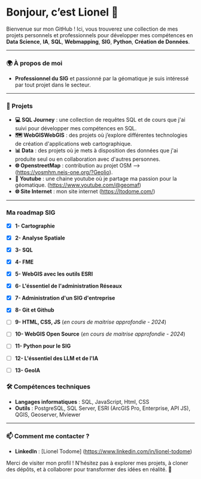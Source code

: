 # Bonjour, c’est Lionel 👋

Bienvenue sur mon GitHub ! Ici, vous trouverez une collection de mes projets personnels et professionnels pour développer mes compétences en **Data Science**, **IA**, **SQL**, **Webmapping**, **SIG**, **Python**, **Création de Données**.

---

### 🌍 À propos de moi

- **Professionnel du SIG** et passionné par la géomatique je suis intéressé par tout projet dans le secteur. 

---

### 🚀 Projets

- **💻 SQL Journey** : une collection de requêtes SQL et de cours que j'ai suivi pour développer mes compétences en SQL.
- **🗺 WebGISWebGIS** : des projets où j’explore différentes technologies de création d'applications web cartographique.
- **📊 Data** : des projets où je mets à disposition des données que j'ai produite seul ou en collaboration avec d'autres personnes.
- **🌐 OpenstreetMap** : contribution au projet OSM --> (https://yosmhm.neis-one.org/?Geolio).
- **🎥 Youtube** : une chaine youtube où je partage ma passion pour la géomatique. (https://www.youtube.com/@geomaf)
- **🌐 Site Internet** : mon site internet (https://ltodome.com/)

---
### Ma roadmap SIG

- [x] **1- Cartographie** 
- [x] **2- Analyse Spatiale**
- [x] **3- SQL** 
- [x] **4- FME** 
- [x] **5- WebGIS avec les outils ESRI**
- [x] **6- L'éssentiel de l'administration Réseaux**
- [x] **7- Administration d'un SIG d'entreprise**
- [x] **8- Git et Github**
- [ ] **9- HTML, CSS, JS** (*en cours de maitrise approfondie - 2024*)
- [ ] **10- WebGIS Open Source** (*en cours de maitrise approfondie - 2024*)
- [ ] **11- Python pour le SIG**
- [ ] **12- L'éssentiel des LLM et de l'IA**
- [ ] **13- GeoIA**
  

### 🛠️ Compétences techniques

- **Langages informatiques** : SQL, JavaScript, Html, CSS 
- **Outils** : PostgreSQL, SQL Server, ESRI (ArcGIS Pro, Enterprise, API JS), QGIS, Geoserver, Mviewer

---

### 📫 Comment me contacter ?

- **LinkedIn** : [Lionel Todome] (https://www.linkedin.com/in/lionel-todome)

Merci de visiter mon profil ! N’hésitez pas à explorer mes projets, à cloner des dépôts, et à collaborer pour transformer des idées en réalité. 🚀

